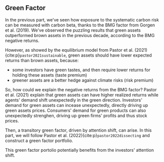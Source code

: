 ## Green Factor

In the previous part, we've seen how exposure to the systematic carbon risk can be measured with carbon beta, thanks to the BMG factor from Gorgen et al. (2019). We've observed the puzzling results that green assets outperformed brown assets in the previous decade, according to the BMG negative returns.

However, as showed by the equilibrium model from Pastor et al. (2021) {cite:p}`pastor2021sustainable`, green assets should have lower expected returns than brown assets, because:
- some investors have green tastes, and then require lower returns for holding these assets (taste premium)
- greener assets are a better hedge against climate risks (risk premium)

So, how could we explain the negative returns from the BMG factor? Pastor et al. (2021) explain that green assets can have higher realized returns while agents' demand shift unexpectedly in the green direction. Investors' demand for green assets can incease unexpectedly, directly driving up green assets prices. Consumers' demand for green products can also unexpectedly strenghen, driving up green firms' profits and thus stock prices.

Then, a transitory green factor, driven by attention shift, can arise. In this part, we will follow Pastor et al. (2022){cite:p}`pastor2022dissecting` and construct a green factor portfolio.

This green factor portolio potentially benefits from the investors' attention shift.

